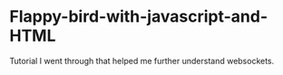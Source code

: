 # Flappy-bird-with-javascript-and-HTML

Tutorial I went through that helped me further understand websockets.
